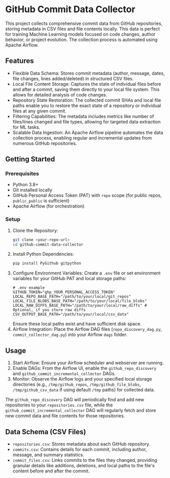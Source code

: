 
# GitHub Commit Data Collector

This project collects comprehensive commit data from GitHub repositories, storing metadata in CSV files and file contents locally. This data is perfect for training Machine Learning models focused on code changes, author behavior, or project evolution. The collection process is automated using Apache Airflow.

## Features

* Flexible Data Schema: Stores commit metadata (author, message, dates, file changes, lines added/deleted) in structured CSV files.
* Local File Content Storage: Captures the state of individual files before and after a commit, saving them directly to your local file system. This allows for detailed analysis of code changes.
* Repository State Restoration: The collected commit SHAs and local file paths enable you to restore the exact state of a repository or individual files at any given commit.
* Filtering Capabilities: The metadata includes metrics like number of files/lines changed and file types, allowing for targeted data extraction for ML tasks.
* Scalable Data Ingestion: An Apache Airflow pipeline automates the data collection process, enabling regular and incremental updates from numerous GitHub repositories.

## Getting Started

### Prerequisites

* Python 3.8+
* Git installed locally
* GitHub Personal Access Token (PAT) with `repo` scope (for public repos, `public_public` is sufficient)
* Apache Airflow (for orchestration)

### Setup

1.  Clone the Repository:
    ```bash
    git clone <your-repo-url>
    cd github-commit-data-collector
    ```
2.  Install Python Dependencies:
    ```bash
    pip install PyGithub gitpython
    ```
3.  Configure Environment Variables: Create a `.env` file or set environment variables for your GitHub PAT and local storage paths:
    ```
    # .env example
    GITHUB_TOKEN="ghp_YOUR_PERSONAL_ACCESS_TOKEN"
    LOCAL_REPO_BASE_PATH="/path/to/your/local/git_repos"
    LOCAL_FILE_BLOBS_BASE_PATH="/path/to/your/local/file_blobs"
    LOCAL_RAW_DIFFS_BASE_PATH="/path/to/your/local/raw_diffs" # Optional, if you store raw diffs
    CSV_OUTPUT_BASE_PATH="/path/to/your/local/csv_data"
    ```
    Ensure these local paths exist and have sufficient disk space.
4.  Airflow Integration: Place the Airflow DAG files (`repo_discovery_dag.py`, `commit_collector_dag.py`) into your Airflow `dags` folder.

## Usage

1.  Start Airflow: Ensure your Airflow scheduler and webserver are running.
2.  Enable DAGs: From the Airflow UI, enable the `github_repo_discovery` and `github_commit_incremental_collector` DAGs.
3.  Monitor: Observe the Airflow logs and your specified local storage directories (e.g., `/tmp/github_repos`, `/tmp/github_file_blobs`, `/tmp/github_csv_data` if using default `/tmp` paths) for collected data.

The `github_repo_discovery` DAG will periodically find and add new repositories to your `repositories.csv` file, while the `github_commit_incremental_collector` DAG will regularly fetch and store new commit data and file contents for those repositories.

## Data Schema (CSV Files)

* `repositories.csv`: Stores metadata about each GitHub repository.
* `commits.csv`: Contains details for each commit, including author, message, and summary statistics.
* `commit_files.csv`: Links commits to the files they changed, providing granular details like additions, deletions, and local paths to the file's content before and after the commit.
